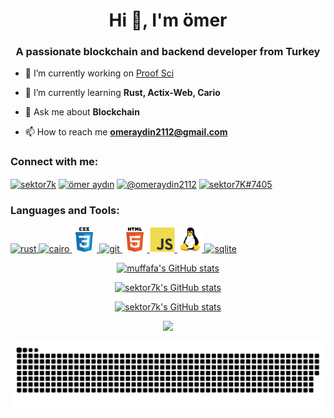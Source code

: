 <h1 align="center">Hi 👋, I'm ömer</h1>
<h3 align="center">A passionate blockchain and backend developer from Turkey</h3>

- 🔭 I’m currently working on [Proof Sci](https://github.com/sektor7k/ProofSci-Main)

- 🌱 I’m currently learning **Rust, Actix-Web, Cario**

- 💬 Ask me about **Blockchain**

- 📫 How to reach me **omeraydin2112@gmail.com**

<h3 align="left">Connect with me:</h3>
<p align="left">
<a href="https://twitter.com/sektor7k" target="blank"><img align="center" src="https://raw.githubusercontent.com/rahuldkjain/github-profile-readme-generator/master/src/images/icons/Social/twitter.svg" alt="sektor7k" height="30" width="40" /></a>
<a href="https://linkedin.com/in/ömer aydın" target="blank"><img align="center" src="https://raw.githubusercontent.com/rahuldkjain/github-profile-readme-generator/master/src/images/icons/Social/linked-in-alt.svg" alt="ömer aydın" height="30" width="40" /></a>
<a href="https://medium.com/@omeraydin2112" target="blank"><img align="center" src="https://raw.githubusercontent.com/rahuldkjain/github-profile-readme-generator/master/src/images/icons/Social/medium.svg" alt="@omeraydin2112" height="30" width="40" /></a>
<a href="https://discord.gg/sektor7K#7405" target="blank"><img align="center" src="https://raw.githubusercontent.com/rahuldkjain/github-profile-readme-generator/master/src/images/icons/Social/discord.svg" alt="sektor7K#7405" height="30" width="40" /></a>
</p>

<h3 align="left">Languages and Tools:</h3>
<p align="left">
<a href="https://www.rust-lang.org" target="_blank" rel="noreferrer"> <img src="https://www.rust-lang.org/logos/rust-logo-512x512.png" alt="rust" width="40" height="40"/> </a><a href="https://www.cairo-lang.org/" target="_blank" rel="noreferrer"> <img src="https://starkware.co/wp-content/uploads/2021/05/logoicon.svg" alt="cairo" width="40" height="40"/> </a><a href="https://www.w3schools.com/css/" target="_blank" rel="noreferrer"> <img src="https://raw.githubusercontent.com/devicons/devicon/master/icons/css3/css3-original-wordmark.svg" alt="css3" width="40" height="40"/> </a> <a href="https://git-scm.com/" target="_blank" rel="noreferrer"> <img src="https://www.vectorlogo.zone/logos/git-scm/git-scm-icon.svg" alt="git" width="40" height="40"/> </a> <a href="https://www.w3.org/html/" target="_blank" rel="noreferrer"> <img src="https://raw.githubusercontent.com/devicons/devicon/master/icons/html5/html5-original-wordmark.svg" alt="html5" width="40" height="40"/> </a> <a href="https://developer.mozilla.org/en-US/docs/Web/JavaScript" target="_blank" rel="noreferrer"> <img src="https://raw.githubusercontent.com/devicons/devicon/master/icons/javascript/javascript-original.svg" alt="javascript" width="40" height="40"/> </a> <a href="https://www.linux.org/" target="_blank" rel="noreferrer"> <img src="https://raw.githubusercontent.com/devicons/devicon/master/icons/linux/linux-original.svg" alt="linux" width="40" height="40"/> </a> <a href="https://www.sqlite.org/index.html" target="_blank" rel="noreferrer"> <img src="https://encrypted-tbn0.gstatic.com/images?q=tbn:ANd9GcS9QAGWItgItNQTyRHPcjZZ2MRyeCt8wTI_dP-fuYLmAYuuHDwS5pHr8Z2YXxdds2tc5Js" alt="sqlite" width="40" height="40"/> </a>  </p>

<p align="center">
 <a href="http://www.github.com/sektor7k"><img src="https://github-profile-trophy.vercel.app/?username=sektor7k&theme=onedark&column=3"  alt="muffafa's GitHub stats" />
</p>

<p align="center">
 <a href="http://www.github.com/sektor7k"><img src="https://github-readme-stats.vercel.app/api/top-langs/?username=sektor7k&theme=dark&layout=compact&langs_count=8"  alt="sektor7k's GitHub stats" />
</p>

<p align="center">
 <a href="http://www.github.com/sektor7k"><img src="https://github-readme-stats.vercel.app/api?username=sektor7k&show_icons=true&hide=&count_private=true&title_color=0891b2&text_color=ffffff&icon_color=0891b2&bg_color=1c1917&hide_border=true&show_icons=true" alt="sektor7k's GitHub stats" />
  </p>
  
<p align="center">
<a href="http://www.github.com/sektor7k"><img src="https://github-readme-streak-stats.herokuapp.com/?user=sektor7k&stroke=ffffff&background=1c1917&ring=0891b2&fire=0891b2&currStreakNum=ffffff&currStreakLabel=0891b2&sideNums=ffffff&sideLabels=ffffff&dates=ffffff&hide_border=true" /></a>
</p>

<p align="center">
 <picture>
  <source media="(prefers-color-scheme: dark)" srcset="https://raw.githubusercontent.com/sektor7k/sektor7k/output/github-contribution-grid-snake-dark.svg">
  <source media="(prefers-color-scheme: light)" srcset="https://raw.githubusercontent.com/sektor7k/sektor7k/output/github-contribution-grid-snake.svg">
  <img alt="github contribution grid snake animation" src="https://raw.githubusercontent.com/sektor7k/sektor7k/output/github-contribution-grid-snake.svg">
</picture>
</p>

